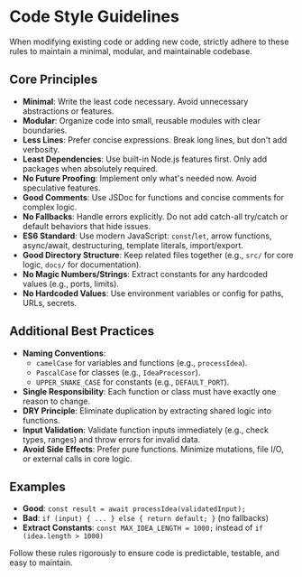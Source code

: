 # Code Style Guidelines

When modifying existing code or adding new code, strictly adhere to these rules to maintain a minimal, modular, and maintainable codebase.

## Core Principles
- **Minimal**: Write the least code necessary. Avoid unnecessary abstractions or features.
- **Modular**: Organize code into small, reusable modules with clear boundaries.
- **Less Lines**: Prefer concise expressions. Break long lines, but don't add verbosity.
- **Least Dependencies**: Use built-in Node.js features first. Only add packages when absolutely required.
- **No Future Proofing**: Implement only what's needed now. Avoid speculative features.
- **Good Comments**: Use JSDoc for functions and concise comments for complex logic.
- **No Fallbacks**: Handle errors explicitly. Do not add catch-all try/catch or default behaviors that hide issues.
- **ES6 Standard**: Use modern JavaScript: `const`/`let`, arrow functions, async/await, destructuring, template literals, import/export.
- **Good Directory Structure**: Keep related files together (e.g., `src/` for core logic, `docs/` for documentation).
- **No Magic Numbers/Strings**: Extract constants for any hardcoded values (e.g., ports, limits).
- **No Hardcoded Values**: Use environment variables or config for paths, URLs, secrets.

## Additional Best Practices
- **Naming Conventions**:
  - `camelCase` for variables and functions (e.g., `processIdea`).
  - `PascalCase` for classes (e.g., `IdeaProcessor`).
  - `UPPER_SNAKE_CASE` for constants (e.g., `DEFAULT_PORT`).
- **Single Responsibility**: Each function or class must have exactly one reason to change.
- **DRY Principle**: Eliminate duplication by extracting shared logic into functions.
- **Input Validation**: Validate function inputs immediately (e.g., check types, ranges) and throw errors for invalid data.
- **Avoid Side Effects**: Prefer pure functions. Minimize mutations, file I/O, or external calls in core logic.

## Examples
- **Good**: `const result = await processIdea(validatedInput);`
- **Bad**: `if (input) { ... } else { return default; }` (no fallbacks)
- **Extract Constants**: `const MAX_IDEA_LENGTH = 1000;` instead of `if (idea.length > 1000)`

Follow these rules rigorously to ensure code is predictable, testable, and easy to maintain.
